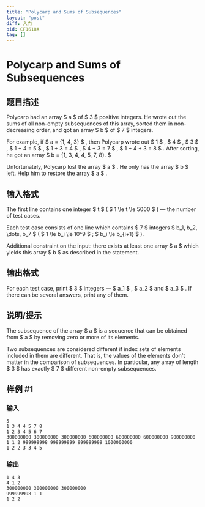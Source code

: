 ```yaml
---
title: "Polycarp and Sums of Subsequences"
layout: "post"
diff: 入门
pid: CF1618A
tag: []
---
```


# Polycarp and Sums of Subsequences

## 题目描述

Polycarp had an array $ a $ of $ 3 $ positive integers. He wrote out the sums of all non-empty subsequences of this array, sorted them in non-decreasing order, and got an array $ b $ of $ 7 $ integers.

For example, if $ a = \{1, 4, 3\} $ , then Polycarp wrote out $ 1 $ , $ 4 $ , $ 3 $ , $ 1 + 4 = 5 $ , $ 1 + 3 = 4 $ , $ 4 + 3 = 7 $ , $ 1 + 4 + 3 = 8 $ . After sorting, he got an array $ b = \{1, 3, 4, 4, 5, 7, 8\}. $

Unfortunately, Polycarp lost the array $ a $ . He only has the array $ b $ left. Help him to restore the array $ a $ .

## 输入格式

The first line contains one integer $ t $ ( $ 1 \le t \le 5000 $ ) — the number of test cases.

Each test case consists of one line which contains $ 7 $ integers $ b_1, b_2, \dots, b_7 $ ( $ 1 \le b_i \le 10^9 $ ; $ b_i \le b_{i+1} $ ).

Additional constraint on the input: there exists at least one array $ a $ which yields this array $ b $ as described in the statement.

## 输出格式

For each test case, print $ 3 $ integers — $ a_1 $ , $ a_2 $ and $ a_3 $ . If there can be several answers, print any of them.

## 说明/提示

The subsequence of the array $ a $ is a sequence that can be obtained from $ a $ by removing zero or more of its elements.

Two subsequences are considered different if index sets of elements included in them are different. That is, the values of the elements don't matter in the comparison of subsequences. In particular, any array of length $ 3 $ has exactly $ 7 $ different non-empty subsequences.

## 样例 #1

### 输入

```
5
1 3 4 4 5 7 8
1 2 3 4 5 6 7
300000000 300000000 300000000 600000000 600000000 600000000 900000000
1 1 2 999999998 999999999 999999999 1000000000
1 2 2 3 3 4 5
```

### 输出

```
1 4 3
4 1 2
300000000 300000000 300000000
999999998 1 1
1 2 2
```


